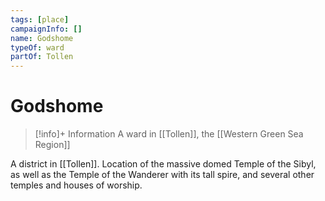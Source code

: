 ```yaml
---
tags: [place]
campaignInfo: []
name: Godshome
typeOf: ward
partOf: Tollen
---
```

# Godshome
>[!info]+ Information
> A ward in [[Tollen]], the [[Western Green Sea Region]]

A district in [[Tollen]]. Location of the massive domed Temple of the Sibyl, as well as the Temple of the Wanderer with its tall spire, and several other temples and houses of worship.